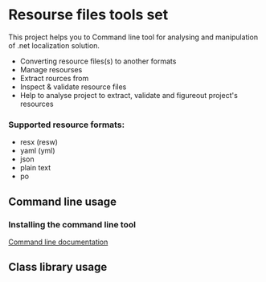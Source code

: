 Resourse files tools set
================

This project helps you to 
Command line tool for analysing and manipulation of .net localization solution.
- Converting resource files(s) to another formats
- Manage resourses
- Extract rources from 
- Inspect & validate resource files
- Help to analyse project to extract, validate and figureout project's resources

### Supported resource formats: 
- resx (resw) 
- yaml (yml)
- json
- plain text
- po

## Command line usage

### Installing the command line tool

[Command line documentation](nresx.CommandLine)
                      
## Class library usage